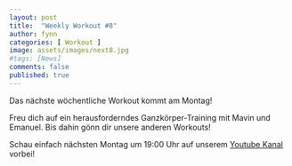 ```yaml
---
layout: post
title:  "Weekly Workout #8"
author: fynn
categories: [ Workout ]
image: assets/images/next8.jpg
#tags: [News]
comments: false
published: true
---
```

Das nächste wöchentliche Workout kommt am Montag!

Freu dich auf ein herausforderndes Ganzkörper-Training mit Mavin und Emanuel. 
Bis dahin gönn dir unsere anderen Workouts!

Schau einfach nächsten Montag um 19:00 Uhr auf unserem <a target="_blank" href="https://www.youtube.com/channel/UC8Oasid2wI4fRwbGEACiDlg"> Youtube Kanal</a> vorbei!